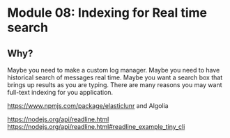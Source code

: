 # Module 08: Indexing for Real time search <!-- omit in toc -->

## Why? <!-- omit in toc -->
Maybe you need to make a custom log manager. Maybe you need to have historical search of messages real time. Maybe you want a search box that brings up results as you are typing. There are many reasons you may want full-text indexing for you application.

https://www.npmjs.com/package/elasticlunr and Algolia

https://nodejs.org/api/readline.html
https://nodejs.org/api/readline.html#readline_example_tiny_cli
